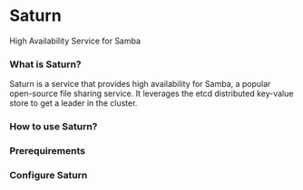 # Saturn
High Availability Service for Samba

### What is Saturn?
Saturn is a service that provides high availability for Samba, a popular open-source file sharing service.
It leverages the etcd distributed key-value store to get a leader in the cluster.

### How to use Saturn?

### Prerequirements

### Configure Saturn
